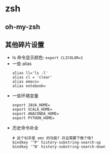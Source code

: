# zsh

## oh-my-zsh

## 其他碎片设置

- ls 命令显示颜色: `export CLICOLOR=1`
- 一些 alias
  ```shell
  alias ll='ls -l'
  alias cl = 'clear'
  alias emacs=
  alias notebook=
  ```
- 一些环境变量
  ```shell
  export JAVA_HOME=
  export SCALA_HOME=
  export ANACONDA_HOME=
  export PYTHON_HOME=
  ```
- 历史命令补全
  ```shell
  # 这个似乎是 omz 的功能? 并且需要下载个啥?
  bindkey '^P' history-substring-search-up
  bindkey '^N' history-substring-search-down
  ```